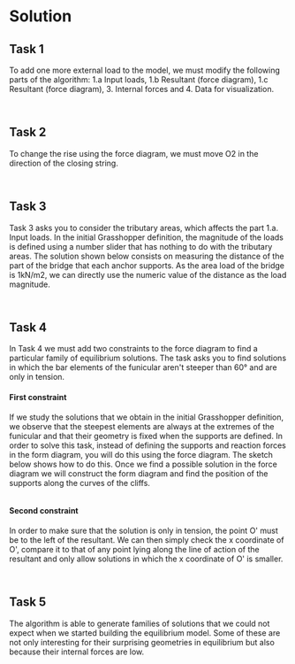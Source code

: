 # Solution

## Task 1

To add one more external load to the model, we must modify the following parts of the algorithm: 1.a Input loads, 1.b Resultant (force diagram), 1.c Resultant (force diagram), 3. Internal forces and 4. Data for visualization. &#x20;

<figure><img src="../../.gitbook/assets/CSDI_II_T1_solution_2.jpg" alt=""><figcaption></figcaption></figure>

<figure><img src="../../.gitbook/assets/CSDI_II_T1_solution_1.jpg" alt=""><figcaption></figcaption></figure>

## Task 2

To change the rise using the force diagram, we must move O2 in the direction of the closing string.&#x20;

<figure><img src="../../.gitbook/assets/CSDI_II_T2_solution_2.jpg" alt=""><figcaption></figcaption></figure>

<figure><img src="../../.gitbook/assets/CSDI_II_T2_solution_1.jpg" alt=""><figcaption></figcaption></figure>

## Task 3

Task 3 asks you to consider the tributary areas, which affects the part 1.a. Input loads. In the initial Grasshopper definition, the magnitude of the loads is defined using a number slider that has nothing to do with the tributary areas. The solution shown below consists on measuring the distance of the part of the bridge that each anchor supports. As the area load of the bridge is 1kN/m2, we can directly use the numeric value of the distance as the load magnitude.

<figure><img src="../../.gitbook/assets/CSDI_II_T3_solution_2.jpg" alt=""><figcaption></figcaption></figure>

<figure><img src="../../.gitbook/assets/CSDI_II_T3_solution_1.jpg" alt=""><figcaption></figcaption></figure>

## Task 4

In Task 4 we must add two constraints to the force diagram to find a particular family of equilibrium solutions. The task asks you to find solutions in which the bar elements of the funicular aren't steeper than 60° and are only in tension.

#### First constraint

If we study the solutions that we obtain in the initial Grasshopper definition, we observe that the steepest elements are always at the extremes of the funicular and that their geometry is fixed when the supports are defined. In order to solve this task, instead of defining the supports and reaction forces in the form diagram, you will do this using the force diagram. The sketch below shows how to do this. Once we find a possible solution in the force diagram we will construct the form diagram and find the position of the supports along the curves of the cliffs.

<figure><img src="../../.gitbook/assets/CSDI_II_T4_solution_4 (1) (1) (1) (1).png" alt=""><figcaption></figcaption></figure>

#### Second constraint

In order to make sure that the solution is only in tension, the point O' must be to the left of the resultant. We can then simply check the x coordinate of O', compare it to that of any point lying along the line of action of the resultant and only allow solutions in which the x coordinate of O' is smaller.

<figure><img src="../../.gitbook/assets/CSDI_II_T4_solution_3.jpg" alt=""><figcaption></figcaption></figure>

<figure><img src="../../.gitbook/assets/CSDI_II_T4_solution_2.jpg" alt=""><figcaption></figcaption></figure>

## Task 5

The algorithm is able to generate families of solutions that we could not expect when we started building the equilibrium model. Some of these are not only interesting for their surprising geometries in equilibrium but also because their internal forces are low.&#x20;

<div>

<figure><img src="../../.gitbook/assets/CSDI_II_T5_solution_1.jpg" alt=""><figcaption></figcaption></figure>

 

<figure><img src="../../.gitbook/assets/CSDI_II_T5_solution_2.jpg" alt=""><figcaption></figcaption></figure>

</div>
